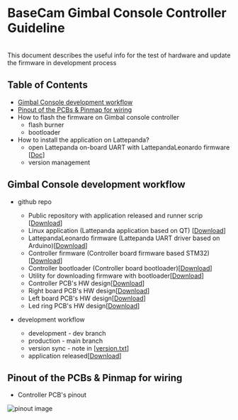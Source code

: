 # BaseCam Gimbal Console Controller Guideline
<br />This document describes the useful info for the test of hardware and update the firmware in development process

## Table of Contents
- [Gimbal Console development workflow](#gimbal-console-development-workflow)
- [Pinout of the PCBs & Pinmap for wiring](#pinout-of-the-PCBs-&-Pinmap-for-wiring)
- How to flash the firmware on Gimbal console controller
    - flash burner
    - bootloader
- How to install the application on Lattepanda?
    - open Lattepanda on-board UART with LattepandaLeonardo firmware [[Doc](https://docs.lattepanda.com/content/1st_edition/vs_programming/#step-3-blink-your-board)]
    - version management

## Gimbal Console development workflow

- github repo
    - Public repository with application released and runner scrip [[Download](https://github.com/GimbalConsole/GimbalConsolePubRepo)]
    - Linux application (Lattepanda application based on QT) [[Download](https://github.com/GimbalConsole/GimbalConsoleApp2)]
    - LattepandaLeonardo firmware (Lattepanda UART driver based on Arduino)[[Download](https://github.com/GimbalConsole/LattepandaLeonardo)]
    - Controller firmware (Controller board firmware based STM32)[[Download](https://github.com/GimbalConsole/FirmwareConsole)]
    - Controller bootloader (Controller board bootloader)[[Download](https://github.com/GimbalConsole/FirmwareBootloader)]
    - Utility for downloading firmware with bootloader[[Download](https://github.com/GimbalConsole/Util_Bootloader)]
    - Controller PCB's HW design[[Download](https://github.com/GimbalConsole/HardwareShield)]
    - Right board PCB's HW design[[Download](https://github.com/GimbalConsole/HardwareRightboard)]
    - Left board PCB's HW design[[Download](https://github.com/GimbalConsole/HardwareRightboard)]
    - Led ring PCB's HW design[[Download](https://github.com/GimbalConsole/HardwareLedRing)]

- development workflow
    - development - dev branch
    - production - main branch
    - version sync - note in [[version.txt](https://github.com/GimbalConsole/GimbalConsoleApp2/blob/master/version.txt)]
    - application released[[Download](https://github.com/GimbalConsole/GimbalConsolePubRepo/releases)]

## Pinout of the PCBs & Pinmap for wiring
- Controller PCB's pinout
<img title="Controller pinout" alt="pinout image" src="/doc/images/controller_wiring.png">
